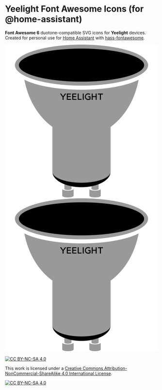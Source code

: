 # Yeelight Font Awesome Icons (for @home-assistant)

**Font Awesome 6** duotone-compatible SVG icons for **Yeelight** devices. Created for personal use for [Home Assistant](https://github.com/home-assistant) with [hass-fontawesome](https://github.com/thomasloven/hass-fontawesome). 

![gu10](./icons/yeelight-gu10.svg) ![gu10](./icons/yeelight-gu10.svg)



[![CC BY-NC-SA 4.0][cc-by-nc-sa-shield]][cc-by-nc-sa]

This work is licensed under a
[Creative Commons Attribution-NonCommercial-ShareAlike 4.0 International License][cc-by-nc-sa].

[![CC BY-NC-SA 4.0][cc-by-nc-sa-image]][cc-by-nc-sa]

[cc-by-nc-sa]: http://creativecommons.org/licenses/by-nc-sa/4.0/
[cc-by-nc-sa-image]: https://licensebuttons.net/l/by-nc-sa/4.0/88x31.png
[cc-by-nc-sa-shield]: https://img.shields.io/badge/License-CC%20BY--NC--SA%204.0-lightgrey.svg
